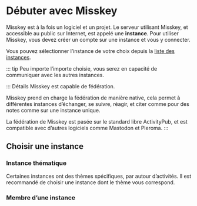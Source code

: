 # Débuter avec Misskey
Misskey est à la fois un logiciel et un projet.
Le serveur utilisant Misskey, et accessible au public sur Internet, est appelé une **instance**.
Pour utiliser Misskey, vous devez créer un compte sur une instance et vous y connecter.

Vous pouvez sélectionner l’instance de votre choix depuis la [liste des instances](../instances.md).

::: tip
Peu importe l’importe choisie, vous serez en capacité de communiquer avec les autres instances.

::: Détails
Misskey est capable de fédération.

Misskey prend en charge la fédération de manière native, cela permet à différentes instances d’échanger, se suivre, réagir, et citer comme pour des notes comme sur une instance unique.

La fédération de Misskey est pasée sur le standard libre ActivityPub, et est compatible avec d’autres logiciels comme Mastodon et Pleroma.
:::

## Choisir une instance
### Instance thématique
Certaines instances ont des thèmes spécifiques, par autour d’activités.
Il est recommandé de choisir une instance dont le thème vous correspond.

### Membre d’une instance
